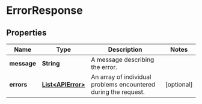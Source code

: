 

# ErrorResponse

## Properties

Name | Type | Description | Notes
------------ | ------------- | ------------- | -------------
**message** | **String** | A message describing the error. | 
**errors** | [**List&lt;APIError&gt;**](APIError.md) | An array of individual problems encountered during the request. |  [optional]



